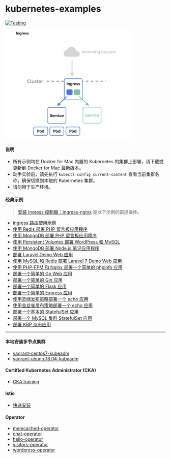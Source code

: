 # kubernetes-examples

[![Testing](https://github.com/jxlwqq/kubernetes-examples/actions/workflows/testing.yml/badge.svg)](https://github.com/jxlwqq/kubernetes-examples/actions/workflows/testing.yml)

<img src='./ingress.png' width='400'>

#### 说明

* 所有示例均在 Docker for Mac 内置的 Kubernetes 的集群上部署，请下载或更新到 Docker for Mac [最新版本](https://docs.docker.com/docker-for-mac/release-notes/)。
* 动手实验前，请先执行 `kubectl config current-content` 查看当前集群名称，确保切换到本地的 Kubernetes 集群。
* 请勿用于生产环境。

#### 经典示例

> [安装 Ingress 控制器：ingress-nginx](./ingress-nginx) 是以下示例的前提条件。

* [ingress 路由使用示例](deploying-simple-apple-and-banana-ingress)
* [使用 Redis 部署 PHP 留言板应用程序](deploying-php-guestbook-application-with-redis)
* [使用 MongoDB 部署 PHP 留言板应用程序](deploying-php-guestbook-application-with-mongodb)
* [使用 Persistent Volumes 部署 WordPress 和 MySQL](deploying-wordpress-and-mysql-with-persistent-volumes)
* [使用 MongoDB 部署 Node.js 笔记应用程序](deploying-nodejs-note-application-with-mongodb)
* [部署 Laravel Demo Web 应用](deploying-laravel-application)
* [使用 MySQL 和 Redis 部署 Laravel 7 Demo Web 应用](deploying-laravel-7-with-mysql-and-redis)
* [使用 PHP-FPM 和 Nginx 部署一个简单的 phpinfo 应用](deploying-simple-php-app-with-fpm-and-nginx)
* [部署一个简单的 Go Web 应用](deploying-hello-world-web-application-with-go)
* [部署一个简单的 Gin 应用](deploying-simple-hello-gin-app)  
* [部署一个简单的 Flask 应用](deploying-simple-hello-flask-app)
* [部署一个简单的 Express 应用](deploying-simple-hello-express-app)
* [使用蓝绿发布策略部署一个 echo 应用](deploying-simple-echo-app-using-blue-green-deployment)
* [使用金丝雀发布策略部署一个 echo 应用](deploying-simple-echo-app-using-canary-deployment)
* [部署一个基本的 StatefulSet 应用](deploying-basic-statefulset-app)
* [部署一个 MySQL 集群 StatefulSet 应用](deploying-replicated-mysql-statefulset-app)
* [部署 KBP 杂志应用](deploying-kbp-journal-app)

---

#### 本地安装多节点集群

* [vagrant-centos7-kubeadm](installing-kubernetes-with-deployment-tools)
* [vagrant-ubuntu18.04-kubeadm](cka-training/1.installing.md)

#### Certified Kubernetes Administrator (CKA) 

* [CKA training](cka-training)

#### Istio

* [快速安装](istio/0.installing.md)

#### Operator

* [memcached-operator](https://github.com/jxlwqq/memcached-operator)
* [cnat-operator](https://github.com/jxlwqq/cnat-operator)
* [hello-operator](https://github.com/jxlwqq/hello-operator)
* [visitors-operator](https://github.com/jxlwqq/visitors-operator)
* [wordpress-operator](https://github.com/jxlwqq/wordpress-operator)
